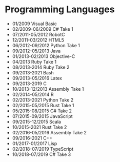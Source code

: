 Programming Languages
=====================

- 01/2009 Visual Basic
- 02/2009-06/2009 C# Take 1
- 07/2011-05/2012 RobotC
- 12/2011-03/2012 HTML5
- 06/2012-09/2012 Python Take 1
- 09/2012-05/2013 Java
- 01/2013-02/2013 Objective-C
- 04/2013 Ruby Take 1
- 08/2013-2014 Ruby Take 2
- 09/2013-2021 Bash
- 09/2013-05/2016 Latex
- 09/2013-2019 C
- 10/2013-12/2013 Assembly Take 1
- 02/2014-05/2014 R
- 02/2013-2021 Python Take 2
- 02/2015-05/2015 Rust Take 1
- 05/2015-08/2015 C# Take 2
- 07/2015-09/2015 JavaScript
- 09/2015-12/2015 Scala
- 10/2015-2021 Rust Take 2
- 02/2016-05/2016 Assembly Take 2
- 09/2016-2021 C++
- 01/2017-01/2017 Lisp
- 02/2018-07/2019 TypeScript
- 10/2018-07/2019 C# Take 3
